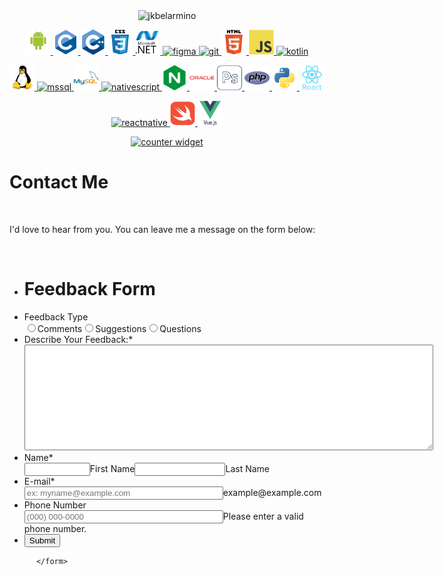 <p align="center"><img align="center" src="https://github-readme-stats.vercel.app/api?username=jkbelarmino&show_icons=true&locale=en" alt="jkbelarmino" /></p>
<p align="center"> 
<a href="https://developer.android.com" target="_blank" rel="noreferrer"> <img src="https://raw.githubusercontent.com/devicons/devicon/master/icons/android/android-original-wordmark.svg" alt="android" width="40" height="40"/> </a> <a href="https://www.cprogramming.com/" target="_blank" rel="noreferrer"> <img src="https://raw.githubusercontent.com/devicons/devicon/master/icons/c/c-original.svg" alt="c" width="40" height="40"/> </a> 
<a href="https://www.w3schools.com/cpp/" target="_blank" rel="noreferrer"> <img src="https://raw.githubusercontent.com/devicons/devicon/master/icons/cplusplus/cplusplus-original.svg" alt="cplusplus" width="40" height="40"/> </a> 
<a href="https://www.w3schools.com/css/" target="_blank" rel="noreferrer"> <img src="https://raw.githubusercontent.com/devicons/devicon/master/icons/css3/css3-original-wordmark.svg" alt="css3" width="40" height="40"/> </a> 
<a href="https://dotnet.microsoft.com/" target="_blank" rel="noreferrer"> <img src="https://raw.githubusercontent.com/devicons/devicon/master/icons/dot-net/dot-net-original-wordmark.svg" alt="dotnet" width="40" height="40"/> </a>
<a href="https://www.figma.com/" target="_blank" rel="noreferrer"> <img src="https://www.vectorlogo.zone/logos/figma/figma-icon.svg" alt="figma" width="40" height="40"/> </a> 
<a href="https://git-scm.com/" target="_blank" rel="noreferrer"> <img src="https://www.vectorlogo.zone/logos/git-scm/git-scm-icon.svg" alt="git" width="40" height="40"/> </a> 
<a href="https://www.w3.org/html/" target="_blank" rel="noreferrer"> <img src="https://raw.githubusercontent.com/devicons/devicon/master/icons/html5/html5-original-wordmark.svg" alt="html5" width="40" height="40"/> </a> 
<a href="https://developer.mozilla.org/en-US/docs/Web/JavaScript" target="_blank" rel="noreferrer"> <img src="https://raw.githubusercontent.com/devicons/devicon/master/icons/javascript/javascript-original.svg" alt="javascript" width="40" height="40"/> </a> 
<a href="https://kotlinlang.org" target="_blank" rel="noreferrer"> <img src="https://www.vectorlogo.zone/logos/kotlinlang/kotlinlang-icon.svg" alt="kotlin" width="40" height="40"/> </a> 
<p align="center"> 
<a href="https://www.linux.org/" target="_blank" rel="noreferrer"> <img src="https://raw.githubusercontent.com/devicons/devicon/master/icons/linux/linux-original.svg" alt="linux" width="40" height="40"/> </a> 
<a href="https://www.microsoft.com/en-us/sql-server" target="_blank" rel="noreferrer"> <img src="https://www.svgrepo.com/show/303229/microsoft-sql-server-logo.svg" alt="mssql" width="40" height="40"/> </a> 
<a href="https://www.mysql.com/" target="_blank" rel="noreferrer"> <img src="https://raw.githubusercontent.com/devicons/devicon/master/icons/mysql/mysql-original-wordmark.svg" alt="mysql" width="40" height="40"/> </a> 
<a href="https://nativescript.org/" target="_blank" rel="noreferrer"> <img src="https://raw.githubusercontent.com/detain/svg-logos/780f25886640cef088af994181646db2f6b1a3f8/svg/nativescript.svg" alt="nativescript" width="40" height="40"/> </a> 
<a href="https://www.nginx.com" target="_blank" rel="noreferrer"> <img src="https://raw.githubusercontent.com/devicons/devicon/master/icons/nginx/nginx-original.svg" alt="nginx" width="40" height="40"/> </a> 
<a href="https://www.oracle.com/" target="_blank" rel="noreferrer"> <img src="https://raw.githubusercontent.com/devicons/devicon/master/icons/oracle/oracle-original.svg" alt="oracle" width="40" height="40"/> </a> 
<a href="https://www.photoshop.com/en" target="_blank" rel="noreferrer"> <img src="https://raw.githubusercontent.com/devicons/devicon/master/icons/photoshop/photoshop-line.svg" alt="photoshop" width="40" height="40"/> </a> 
<a href="https://www.php.net" target="_blank" rel="noreferrer"> <img src="https://raw.githubusercontent.com/devicons/devicon/master/icons/php/php-original.svg" alt="php" width="40" height="40"/> </a> 
<a href="https://www.python.org" target="_blank" rel="noreferrer"> <img src="https://raw.githubusercontent.com/devicons/devicon/master/icons/python/python-original.svg" alt="python" width="40" height="40"/> </a> 
<a href="https://reactjs.org/" target="_blank" rel="noreferrer"> <img src="https://raw.githubusercontent.com/devicons/devicon/master/icons/react/react-original-wordmark.svg" alt="react" width="40" height="40"/> </a> 
<p align="center"> 
<a href="https://reactnative.dev/" target="_blank" rel="noreferrer"> <img src="https://reactnative.dev/img/header_logo.svg" alt="reactnative" width="40" height="40"/> </a> 
<a href="https://developer.apple.com/swift/" target="_blank" rel="noreferrer"> <img src="https://raw.githubusercontent.com/devicons/devicon/master/icons/swift/swift-original.svg" alt="swift" width="40" height="40"/> </a> 
<a href="https://vuejs.org/" target="_blank" rel="noreferrer"> <img src="https://raw.githubusercontent.com/devicons/devicon/master/icons/vuejs/vuejs-original-wordmark.svg" alt="vuejs" width="40" height="40"/> </a> </p>
<center>
<a href="https://www.freecounterstat.com" title="counter widget"><img src="https://counter6.optistats.ovh/private/freecounterstat.php?c=jbwszw6yyjndchcjbyyd63g7tyttskwu" border="0" title="counter widget" alt="counter widget"></a>
</center>
   <h1 class="section__title">Contact Me</h1>
    <p>&nbsp;</p>
<div class="contact">
    <p>I'd love to hear from you. You can leave me a message on the form below:
    </p><p><br>
        <form class="jotform-form" onsubmit="return typeof testSubmitFunction !== 'undefined' && testSubmitFunction();" action="https://submit.jotform.com/submit/242253373176456" method="post" name="form_242253373176456" id="242253373176456" accept-charset="utf-8" autocomplete="on"><input type="hidden" name="formID" value="242253373176456" /><input type="hidden" id="JWTContainer" value="" /><input type="hidden" id="cardinalOrderNumber" value="" /><input type="hidden" id="jsExecutionTracker" name="jsExecutionTracker" value="build-date-1731824714516" /><input type="hidden" id="submitSource" name="submitSource" value="unknown" /><input type="hidden" id="buildDate" name="buildDate" value="1731824714516" /><input type="hidden" name="uploadServerUrl" value="https://upload.jotform.com/upload" /><input type="hidden" name="eventObserver" value="1" />
            <div role="main" class="form-all">
              <ul class="form-section page-section">
                <li id="cid_1" class="form-input-wide" data-type="control_head">
                  <div class="form-header-group  header-large">
                    <div class="header-text httal htvam">
                      <h1 id="header_1" class="form-header" data-component="header">Feedback Form</h1>
                      <div id="subHeader_1" class="form-subHeader"></div>
                    </div>
                  </div>
                </li>
                <li class="form-line" data-type="control_radio" id="id_3"><label class="form-label form-label-right form-label-auto" id="label_3" aria-hidden="false"> Feedback Type </label>
                  <div id="cid_3" class="form-input" data-layout="full">
                    <div class="form-multiple-column" data-columncount="3" role="group" aria-labelledby="label_3" data-component="radio"><span class="form-radio-item"><span class="dragger-item"></span><input aria-describedby="label_3" type="radio" class="form-radio" id="input_3_0" name="q3_feedbackType" value="Comments" /><label id="label_input_3_0" for="input_3_0">Comments</label></span><span class="form-radio-item"><span class="dragger-item"></span><input aria-describedby="label_3" type="radio" class="form-radio" id="input_3_1" name="q3_feedbackType" value="Suggestions" /><label id="label_input_3_1" for="input_3_1">Suggestions</label></span><span class="form-radio-item"><span class="dragger-item"></span><input aria-describedby="label_3" type="radio" class="form-radio" id="input_3_2" name="q3_feedbackType" value="Questions" /><label id="label_input_3_2" for="input_3_2">Questions</label></span></div>
                  </div>
                </li>
                <li class="form-line jf-required" data-type="control_textarea" id="id_4"><label class="form-label form-label-right form-label-auto" id="label_4" for="input_4" aria-hidden="false"> Describe Your Feedback:<span class="form-required">*</span> </label>
                  <div id="cid_4" class="form-input jf-required" data-layout="full"> <textarea id="input_4" class="form-textarea validate[required]" name="q4_describeYour" style="width:648px;height:163px" data-component="textarea" required="" aria-labelledby="label_4"></textarea> </div>
                </li>
                <li class="form-line jf-required" data-type="control_fullname" id="id_8"><label class="form-label form-label-right form-label-auto" id="label_8" for="first_8" aria-hidden="false"> Name<span class="form-required">*</span> </label>
                  <div id="cid_8" class="form-input jf-required" data-layout="full">
                    <div data-wrapper-react="true"><span class="form-sub-label-container" style="vertical-align:top" data-input-type="first"><input type="text" id="first_8" name="q8_name[first]" class="form-textbox validate[required]" data-defaultvalue="" autoComplete="section-input_8 given-name" size="10" data-component="first" aria-labelledby="label_8 sublabel_8_first" required="" value="" /><label class="form-sub-label" for="first_8" id="sublabel_8_first" style="min-height:13px">First Name</label></span><span class="form-sub-label-container" style="vertical-align:top" data-input-type="last"><input type="text" id="last_8" name="q8_name[last]" class="form-textbox validate[required]" data-defaultvalue="" autoComplete="section-input_8 family-name" size="15" data-component="last" aria-labelledby="label_8 sublabel_8_last" required="" value="" /><label class="form-sub-label" for="last_8" id="sublabel_8_last" style="min-height:13px">Last Name</label></span></div>
                  </div>
                </li>
                <li class="form-line jf-required" data-type="control_email" id="id_6"><label class="form-label form-label-right form-label-auto" id="label_6" for="input_6" aria-hidden="false"> E-mail<span class="form-required">*</span> </label>
                  <div id="cid_6" class="form-input jf-required" data-layout="half"> <span class="form-sub-label-container" style="vertical-align:top"><input type="email" id="input_6" name="q6_email6" class="form-textbox validate[required, Email]" data-defaultvalue="" autoComplete="section-input_6 email" style="width:310px" size="310" placeholder="ex: myname@example.com" data-component="email" aria-labelledby="label_6 sublabel_input_6" required="" value="" /><label class="form-sub-label" for="input_6" id="sublabel_input_6" style="min-height:13px">example@example.com</label></span> </div>
                </li>
                <li class="form-line" data-type="control_phone" id="id_10"><label class="form-label form-label-right form-label-auto" id="label_10" for="input_10_full"> Phone Number </label>
                  <div id="cid_10" class="form-input" data-layout="half"> <span class="form-sub-label-container" style="vertical-align:top"><input type="tel" id="input_10_full" name="q10_phoneNumber[full]" data-type="mask-number" class="mask-phone-number form-textbox validate[Fill Mask]" data-defaultvalue="" autoComplete="section-input_10 tel-national" style="width:310px" data-masked="true" placeholder="(000) 000-0000" data-component="phone" aria-labelledby="label_10 sublabel_10_masked" value="" /><label class="form-sub-label" for="input_10_full" id="sublabel_10_masked" style="min-height:13px">Please enter a valid phone number.</label></span> </div>
                </li>
                <li class="form-line" data-type="control_button" id="id_9">
                  <div id="cid_9" class="form-input-wide" data-layout="full">
                    <div data-align="auto" class="form-buttons-wrapper form-buttons-auto   jsTest-button-wrapperField"><button id="input_9" type="submit" class="form-submit-button submit-button jf-form-buttons jsTest-submitField legacy-submit" data-component="button" data-content="">Submit</button></div>
                  </div>
                </li>
                <li style="display:none">Should be Empty: <input type="text" name="website" value="" type="hidden" /></li>
              </ul>
            </div>
           
          </form>
